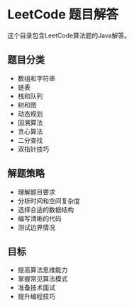 # LeetCode 题目解答

这个目录包含LeetCode算法题的Java解答。

## 题目分类

- 数组和字符串
- 链表
- 栈和队列
- 树和图
- 动态规划
- 回溯算法
- 贪心算法
- 二分查找
- 双指针技巧

## 解题策略

- 理解题目要求
- 分析时间和空间复杂度
- 选择合适的数据结构
- 编写清晰的代码
- 测试边界情况

## 目标

- 提高算法思维能力
- 掌握常见算法模式
- 准备技术面试
- 提升编程技巧
